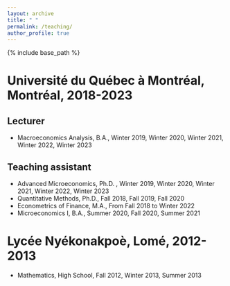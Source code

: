 ```yaml
---
layout: archive
title: " "
permalink: /teaching/
author_profile: true
---
```


{% include base_path %}
# Université du Québec à Montréal, Montréal, 2018-2023
## Lecturer
* Macroeconomics Analysis, B.A., Winter 2019, Winter 2020, Winter 2021, Winter 2022, Winter 2023

## Teaching assistant
* Advanced Microeconomics, Ph.D. , Winter  2019, Winter 2020, Winter 2021, Winter 2022, Winter 2023
* Quantitative Methods, Ph.D.,  Fall 2018, Fall 2019, Fall 2020
* Econometrics of Finance, M.A., From Fall 2018 to Winter 2022
* Microeconomics I, B.A., Summer 2020, Fall 2020, Summer 2021

# Lycée Nyékonakpoè, Lomé, 2012-2013
* Mathematics, High School, Fall 2012, Winter 2013, Summer 2013





